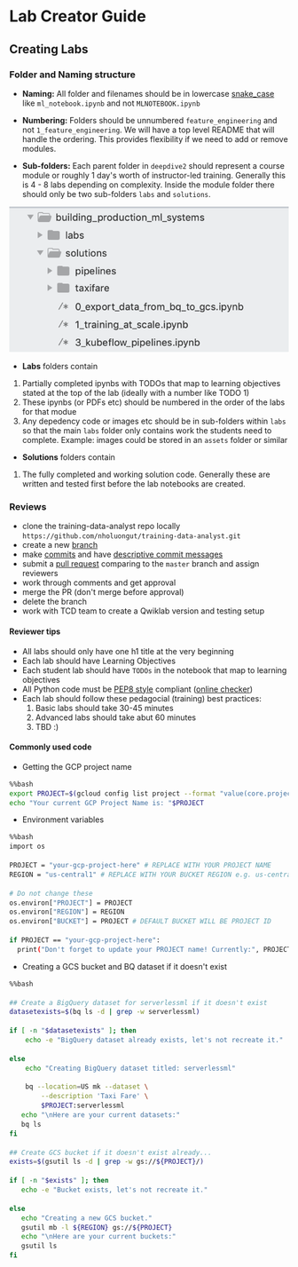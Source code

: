 # Lab Creator Guide

## Creating Labs

### Folder and Naming structure

- __Naming:__ All folder and filenames should be in lowercase [snake_case](https://en.wikipedia.org/wiki/Snake_case) like `ml_notebook.ipynb` and not `MLNOTEBOOK.ipynb`

- __Numbering:__ Folders should be unnumbered `feature_engineering` and not `1_feature_engineering`. We will have a top level README that will handle the ordering. This provides flexibility if we need to add or remove modules.

- __Sub-folders:__ Each parent folder in `deepdive2` should represent a course module or roughly 1 day's worth of instructor-led training. Generally this is 4 - 8 labs depending on complexity. Inside the module folder there should only be two sub-folders `labs` and `solutions`. 

![img/ folder-structure.png](img/folder-structure.png)

- __Labs__ folders contain 
1. Partially completed ipynbs with TODOs that map to learning objectives stated at the top of the lab (ideally with a number like TODO 1)
2. These ipynbs (or PDFs etc) should be numbered in the order of the labs for that modue
3. Any depedency code or images etc should be in sub-folders within `labs` so that the main `labs` folder only contains work the students need to complete. Example: images could be stored in an `assets` folder or similar

- __Solutions__ folders contain 
1. The fully completed and working solution code. Generally these are written and tested first before the lab notebooks are created.

### Reviews
- clone the training-data-analyst repo locally `https://github.com/nholuongut/training-data-analyst.git`
- create a new [branch](https://github.com/Kunena/Kunena-Forum/wiki/Create-a-new-branch-with-git-and-manage-branches)
- make [commits](https://help.github.com/en/desktop/contributing-to-projects/committing-and-reviewing-changes-to-your-project) and have [descriptive commit messages](https://chris.beams.io/posts/git-commit/)
- submit a [pull request](https://help.github.com/en/articles/about-pull-requests) comparing to the `master` branch and assign reviewers
- work through comments and get approval
- merge the PR (don't merge before approval)
- delete the branch
- work with TCD team to create a Qwiklab version and testing setup

#### Reviewer tips
- All labs should only have one h1 title at the very beginning
- Each lab should have Learning Objectives 
- Each student lab should have `TODOs` in the notebook that map to learning objectives
- All Python code must be [PEP8 style](https://www.python.org/dev/peps/pep-0008/) compliant ([online checker](http://pep8online.com/))
- Each lab should follow these pedagocial (training) best practices:
	1. Basic labs should take 30-45 minutes
	2. Advanced labs should take abut 60 minutes
	1. TBD :)

#### Commonly used code
- Getting the GCP project name

```bash
%%bash
export PROJECT=$(gcloud config list project --format "value(core.project)")
echo "Your current GCP Project Name is: "$PROJECT
```

- Environment variables
```bash
%%bash
import os

PROJECT = "your-gcp-project-here" # REPLACE WITH YOUR PROJECT NAME
REGION = "us-central1" # REPLACE WITH YOUR BUCKET REGION e.g. us-central1

# Do not change these
os.environ["PROJECT"] = PROJECT
os.environ["REGION"] = REGION
os.environ["BUCKET"] = PROJECT # DEFAULT BUCKET WILL BE PROJECT ID

if PROJECT == "your-gcp-project-here":
  print("Don't forget to update your PROJECT name! Currently:", PROJECT)
```

- Creating a GCS bucket and BQ dataset if it doesn't exist 

```bash
%%bash

## Create a BigQuery dataset for serverlessml if it doesn't exist
datasetexists=$(bq ls -d | grep -w serverlessml)

if [ -n "$datasetexists" ]; then
    echo -e "BigQuery dataset already exists, let's not recreate it."

else
    echo "Creating BigQuery dataset titled: serverlessml"
    
    bq --location=US mk --dataset \
        --description 'Taxi Fare' \
        $PROJECT:serverlessml
   echo "\nHere are your current datasets:"
   bq ls
fi    
    
## Create GCS bucket if it doesn't exist already...
exists=$(gsutil ls -d | grep -w gs://${PROJECT}/)

if [ -n "$exists" ]; then
   echo -e "Bucket exists, let's not recreate it."
    
else
   echo "Creating a new GCS bucket."
   gsutil mb -l ${REGION} gs://${PROJECT}
   echo "\nHere are your current buckets:"
   gsutil ls
fi
```

